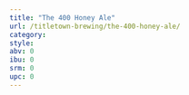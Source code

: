 ```yaml
---
title: "The 400 Honey Ale"
url: /titletown-brewing/the-400-honey-ale/
category: 
style: 
abv: 0
ibu: 0
srm: 0
upc: 0
---
```


